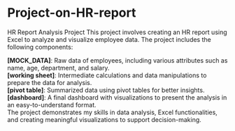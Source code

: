 # Project-on-HR-report

HR Report Analysis Project
This project involves creating an HR report using Excel to analyze and visualize employee data. The project includes the following components:

<b>[MOCK_DATA]</b>: Raw data of employees, including various attributes such as name, age, department, and salary.
<br>
<b>[working sheet]</b>: Intermediate calculations and data manipulations to prepare the data for analysis.
<br>
<b>[pivot table]</b>: Summarized data using pivot tables for better insights.
<br>
<b>[dashboard]</b>: A final dashboard with visualizations to present the analysis in an easy-to-understand format.
<br>
The project demonstrates my skills in data analysis, Excel functionalities, and creating meaningful visualizations to support decision-making.
